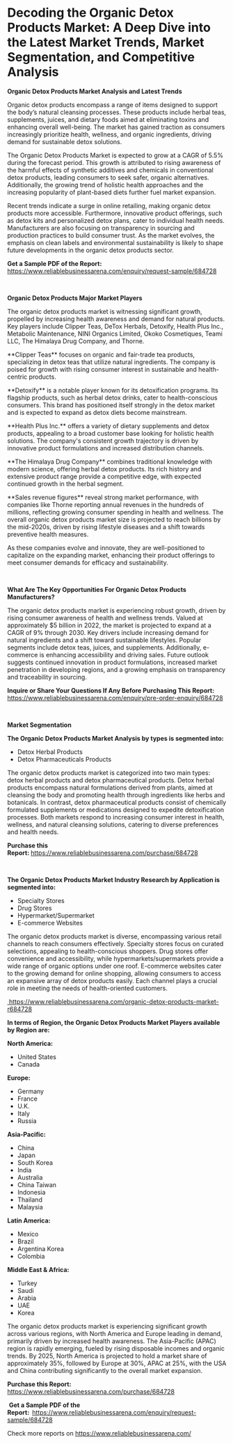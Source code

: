 <p><h1>Decoding the Organic Detox Products Market: A Deep Dive into the Latest Market Trends, Market Segmentation, and Competitive Analysis</h1></p><p><strong>Organic Detox Products Market Analysis and Latest Trends</strong></p>
<p><p>Organic detox products encompass a range of items designed to support the body’s natural cleansing processes. These products include herbal teas, supplements, juices, and dietary foods aimed at eliminating toxins and enhancing overall well-being. The market has gained traction as consumers increasingly prioritize health, wellness, and organic ingredients, driving demand for sustainable detox solutions.</p><p>The Organic Detox Products Market is expected to grow at a CAGR of 5.5% during the forecast period. This growth is attributed to rising awareness of the harmful effects of synthetic additives and chemicals in conventional detox products, leading consumers to seek safer, organic alternatives. Additionally, the growing trend of holistic health approaches and the increasing popularity of plant-based diets further fuel market expansion.</p><p>Recent trends indicate a surge in online retailing, making organic detox products more accessible. Furthermore, innovative product offerings, such as detox kits and personalized detox plans, cater to individual health needs. Manufacturers are also focusing on transparency in sourcing and production practices to build consumer trust. As the market evolves, the emphasis on clean labels and environmental sustainability is likely to shape future developments in the organic detox products sector.</p></p>
<p><strong>Get a Sample PDF of the Report:&nbsp;</strong> <a href="https://www.reliablebusinessarena.com/enquiry/request-sample/684728?utm_campaign=3251&utm_medium=2&utm_source=Github&utm_content=ia&utm_term=05042025&utm_id=organic-detox-products">https://www.reliablebusinessarena.com/enquiry/request-sample/684728</a></p>
<p>&nbsp;</p>
<p><strong>Organic Detox Products Major Market Players</strong></p>
<p><p>The organic detox products market is witnessing significant growth, propelled by increasing health awareness and demand for natural products. Key players include Clipper Teas, DeTox Herbals, Detoxify, Health Plus Inc., Metabolic Maintenance, NINI Organics Limited, Okoko Cosmetiques, Teami LLC, The Himalaya Drug Company, and Thorne.</p><p>**Clipper Teas** focuses on organic and fair-trade tea products, specializing in detox teas that utilize natural ingredients. The company is poised for growth with rising consumer interest in sustainable and health-centric products.</p><p>**Detoxify** is a notable player known for its detoxification programs. Its flagship products, such as herbal detox drinks, cater to health-conscious consumers. This brand has positioned itself strongly in the detox market and is expected to expand as detox diets become mainstream.</p><p>**Health Plus Inc.** offers a variety of dietary supplements and detox products, appealing to a broad customer base looking for holistic health solutions. The company's consistent growth trajectory is driven by innovative product formulations and increased distribution channels.</p><p>**The Himalaya Drug Company** combines traditional knowledge with modern science, offering herbal detox products. Its rich history and extensive product range provide a competitive edge, with expected continued growth in the herbal segment.</p><p>**Sales revenue figures** reveal strong market performance, with companies like Thorne reporting annual revenues in the hundreds of millions, reflecting growing consumer spending in health and wellness. The overall organic detox products market size is projected to reach billions by the mid-2020s, driven by rising lifestyle diseases and a shift towards preventive health measures.</p><p>As these companies evolve and innovate, they are well-positioned to capitalize on the expanding market, enhancing their product offerings to meet consumer demands for efficacy and sustainability.</p></p>
<p>&nbsp;</p>
<p><strong>What Are The Key Opportunities For Organic Detox Products Manufacturers?</strong></p>
<p><p>The organic detox products market is experiencing robust growth, driven by rising consumer awareness of health and wellness trends. Valued at approximately $5 billion in 2022, the market is projected to expand at a CAGR of 9% through 2030. Key drivers include increasing demand for natural ingredients and a shift toward sustainable lifestyles. Popular segments include detox teas, juices, and supplements. Additionally, e-commerce is enhancing accessibility and driving sales. Future outlook suggests continued innovation in product formulations, increased market penetration in developing regions, and a growing emphasis on transparency and traceability in sourcing.</p></p>
<p><strong>Inquire or Share Your Questions If Any Before Purchasing This Report:</strong> <a href="https://www.reliablebusinessarena.com/enquiry/pre-order-enquiry/684728?utm_campaign=3251&utm_medium=2&utm_source=Github&utm_content=ia&utm_term=05042025&utm_id=organic-detox-products">https://www.reliablebusinessarena.com/enquiry/pre-order-enquiry/684728</a></p>
<p>&nbsp;</p>
<p><strong>Market Segmentation</strong></p>
<p><strong>The Organic Detox Products Market Analysis by types is segmented into:</strong></p>
<p><ul><li>Detox Herbal Products</li><li>Detox Pharmaceuticals Products</li></ul></p>
<p><p>The organic detox products market is categorized into two main types: detox herbal products and detox pharmaceutical products. Detox herbal products encompass natural formulations derived from plants, aimed at cleansing the body and promoting health through ingredients like herbs and botanicals. In contrast, detox pharmaceutical products consist of chemically formulated supplements or medications designed to expedite detoxification processes. Both markets respond to increasing consumer interest in health, wellness, and natural cleansing solutions, catering to diverse preferences and health needs.</p></p>
<p><strong>Purchase this Report:&nbsp;</strong><a href="https://www.reliablebusinessarena.com/purchase/684728?utm_campaign=3251&utm_medium=2&utm_source=Github&utm_content=ia&utm_term=05042025&utm_id=organic-detox-products">https://www.reliablebusinessarena.com/purchase/684728</a></p>
<p>&nbsp;</p>
<p><strong>The Organic Detox Products Market Industry Research by Application is segmented into:</strong></p>
<p><ul><li>Specialty Stores</li><li>Drug Stores</li><li>Hypermarket/Supermarket</li><li>E-commerce Websites</li></ul></p>
<p><p>The organic detox products market is diverse, encompassing various retail channels to reach consumers effectively. Specialty stores focus on curated selections, appealing to health-conscious shoppers. Drug stores offer convenience and accessibility, while hypermarkets/supermarkets provide a wide range of organic options under one roof. E-commerce websites cater to the growing demand for online shopping, allowing consumers to access an expansive array of detox products easily. Each channel plays a crucial role in meeting the needs of health-oriented customers.</p></p>
<p><a href="https://www.reliablebusinessarena.com/organic-detox-products-market-r684728?utm_campaign=3251&utm_medium=2&utm_source=Github&utm_content=ia&utm_term=05042025&utm_id=organic-detox-products">&nbsp;https://www.reliablebusinessarena.com/organic-detox-products-market-r684728</a></p>
<p><strong>In terms of Region, the Organic Detox Products Market Players available by Region are:</strong></p>
<p>
    <p> <strong> North America: </strong>
        <ul>
            <li>United States</li>
            <li>Canada</li>
        </ul>
        </p> 
    <p> <strong> Europe: </strong>
        <ul>
            <li>Germany</li>
            <li>France</li>
            <li>U.K.</li>
            <li>Italy</li>
            <li>Russia</li>
        </ul>
        </p> 
    <p> <strong> Asia-Pacific: </strong>
        <ul>
            <li>China</li>
            <li>Japan</li>
            <li>South Korea</li>
            <li>India</li>
            <li>Australia</li>
            <li>China Taiwan</li>
            <li>Indonesia</li>
            <li>Thailand</li>
            <li>Malaysia</li>
        </ul>
        </p> 
    <p> <strong> Latin America: </strong>
        <ul>
            <li>Mexico</li>
            <li>Brazil</li>
            <li>Argentina Korea</li>
            <li>Colombia</li>
        </ul>
        </p> 
    <p> <strong> Middle East & Africa: </strong>
        <ul>
            <li>Turkey</li>
            <li>Saudi</li>
            <li>Arabia</li>
            <li>UAE</li>
            <li>Korea</li>
        </ul>
    </p>
    </p>
<p><p>The organic detox products market is experiencing significant growth across various regions, with North America and Europe leading in demand, primarily driven by increased health awareness. The Asia-Pacific (APAC) region is rapidly emerging, fueled by rising disposable incomes and organic trends. By 2025, North America is projected to hold a market share of approximately 35%, followed by Europe at 30%, APAC at 25%, with the USA and China contributing significantly to the overall market expansion.</p></p>
<p><strong>Purchase this Report: </strong><a href="https://www.reliablebusinessarena.com/purchase/684728?utm_campaign=3251&utm_medium=2&utm_source=Github&utm_content=ia&utm_term=05042025&utm_id=organic-detox-products">https://www.reliablebusinessarena.com/purchase/684728</a></p>
<p>&nbsp;<strong>Get a Sample PDF of the Report:&nbsp;&nbsp;</strong><a href="https://www.reliablebusinessarena.com/enquiry/request-sample/684728?utm_campaign=3251&utm_medium=2&utm_source=Github&utm_content=ia&utm_term=05042025&utm_id=organic-detox-products">https://www.reliablebusinessarena.com/enquiry/request-sample/684728</a></p>
<p><strong></strong></p>
<p>Check more reports on <a href="https://www.reliablebusinessarena.com/?utm_campaign=3251&utm_medium=2&utm_source=Github&utm_content=ia&utm_term=05042025&utm_id=organic-detox-products">https://www.reliablebusinessarena.com/</a></p>